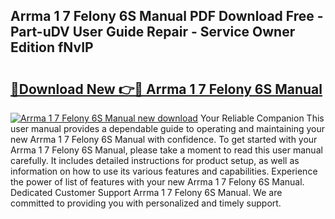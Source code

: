 ## Arrma 1 7 Felony 6S Manual PDF Download Free - Part-uDV User Guide Repair - Service Owner Edition fNvIP

# <h2><a href="http://bc26799.oget.top/?id=Arrma+1+7+Felony+6S+Manual">🔗Download New 👉🔴 Arrma 1 7 Felony 6S Manual</a></h2>

[![Arrma 1 7 Felony 6S Manual new download](https://i.imgur.com/5g1atiW.png)](http://bc26799.oget.top/?id=Arrma+1+7+Felony+6S+Manual)
Your Reliable Companion This user manual provides a dependable guide to operating and maintaining your new Arrma 1 7 Felony 6S Manual with confidence. To get started with your Arrma 1 7 Felony 6S Manual, please take a moment to read this user manual carefully. It includes detailed instructions for product setup, as well as information on how to use its various features and capabilities. Experience the power of list of features with your new Arrma 1 7 Felony 6S Manual. Dedicated Customer Support Arrma 1 7 Felony 6S Manual. We are committed to providing you with personalized and timely support.
